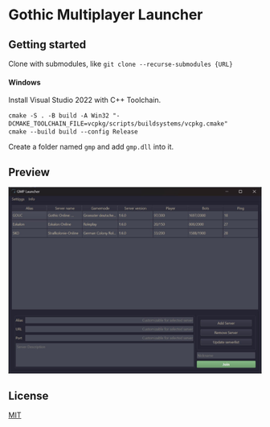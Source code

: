 # Gothic Multiplayer Launcher

## Getting started

Clone with submodules, like `git clone --recurse-submodules {URL}`

#### Windows

Install Visual Studio 2022 with C++ Toolchain.
```shell
cmake -S . -B build -A Win32 "-DCMAKE_TOOLCHAIN_FILE=vcpkg/scripts/buildsystems/vcpkg.cmake"
cmake --build build --config Release
```
Create a folder named `gmp` and add `gmp.dll` into it.

## Preview
![](docs/mainwindow.jpg)

## License
[MIT](LICENSE)
